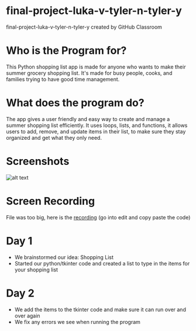 # final-project-luka-v-tyler-n-tyler-y
final-project-luka-v-tyler-n-tyler-y created by GitHub Classroom
# Who is the Program for?
This Python shopping list app is made for anyone who wants to make their summer grocery shopping list. It's made for busy people, cooks, and families trying to have good time management.

# What does the program do?
The app gives a user friendly and easy way to create and manage a summer shopping list efficiently. It uses  loops, lists, and functions, it allows users to add, remove, and update items in their list, to make sure they stay organized and get what they only need.

# Screenshots
![alt text](https://github.com/user-attachments/assets/adf39381-94af-4da9-bc85-f16e95b191c0 "This shows the code working")

# Screen Recording
File was too big, here is the [recording]([url](https://drive.google.com/file/d/1l28bQhc0XYp5dgRgjGw2YfrabJAhITez/view?usp=sharing)) (go into edit and copy paste the code)


# Day 1
- We brainstormed our idea: Shopping List
- Started our python/tkinter code and created a list to type in the items for your shopping list


# Day 2
- We add the items to the tkinter code and make sure it can run over and over again
- We fix any errors we see when running the program 
